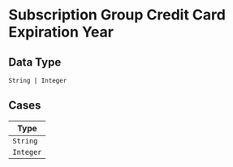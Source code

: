 
# Subscription Group Credit Card Expiration Year

## Data Type

`String | Integer`

## Cases

| Type |
|  --- |
| `String` |
| `Integer` |

